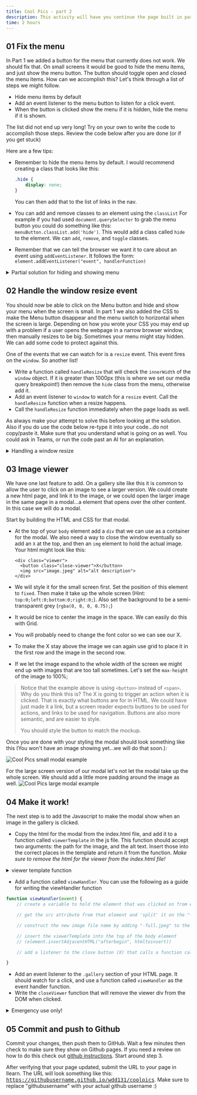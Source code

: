 ```yaml
---
title: Cool Pics - part 2
description: This activity will have you continue the page built in part 1. We will use Javascript to make the menu button hide and show the menu on small screens. We will also use Javascript to create an image viewer when we click on the gallery images.
time: 2 hours
---
```


## **01** Fix the menu

In Part 1 we added a button for the menu that currently does not work. We should fix that. On small screens it would be good to hide the menu items, and just show the menu button. The button should toggle open and closed the menu items. How can we accomplish this? Let's think through a list of steps we might follow.

- Hide menu items by default
- Add an event listener to the menu button to listen for a click event.
- When the button is clicked show the menu if it is hidden, hide the menu if it is shown.

The list did not end up very long! Try on your own to write the code to accomplish those steps. Review the code below after you are done (or if you get stuck)

Here are a few tips:

- Remember to hide the menu items by default. I would recommend creating a class that looks like this:

	```css
	.hide {
		display: none;
	}
	```

    You can then add that to the list of links in the nav.
- You can add and remove classes to an element using the `classList` For example if you had used `document.querySelector` to grab the menu button you could do something like this: `menuButton.classList.add('hide')`. This would add a class called `hide` to the element.  We can `add`, `remove`, and `toggle` classes.
- Remember that we can tell the browser we want it to care about an event using `addEventListener`. It follows the form: `element.addEventListener("event", handlerFunction)`

<details>
<summary>Partial solution for hiding and showing menu</summary>

```javascript
const menuButton = document.querySelector(".menu-button");
function toggleMenu() {
  const menu = document.querySelector(".menu");
  menu.classList.toggle("hide");
}

menuButton.addEventListener("click", toggleMenu);
```

</details>

## **02** Handle the window resize event

You should now be able to click on the Menu button and hide and show your menu when the screen is small. In part 1 we also added the CSS to make the Menu button disappear and the menu switch to horizontal when the screen is large. Depending on how you wrote your CSS you may end up with a problem if a user opens the webpage in a narrow browser window, then manually resizes to be big. Sometimes your menu might stay hidden. We can add some code to protect against this.

One of the events that we can watch for is a `resize` event. This event fires on the `window`. So another list!

- Write a function called `handleResize` that will check the `innerWidth` of the `window` object. If it is greater than 1000px (this is where we set our media query breakpoint!) then remove the `hide` class from the menu, otherwise add it.
- Add an event listener to `window` to watch for a `resize` event. Call the `handleResize` function when a resize happens.
- Call the `handleResize` function immediately when the page loads as well.

As always make your attempt to solve this before looking at the solution. Also if you do use the code below re-type it into your code...do not copy/paste it.  Make sure that you understand what is going on as well. You could ask in Teams, or run the code past an AI for an explanation.

<details>
<summary>Handling a window resize</summary>

```javascript
function handleResize() {
  const menu = document.querySelector(".menu");
  if (window.innerWidth > 1000) {
    menu.classList.remove("hide");
  } else {
    menu.classList.add("hide");
  }
}

handleResize();
window.addEventListener("resize", handleResize);
```

</details>

## **03** Image viewer

We have one last feature to add. On a gallery site like this it is common to allow the user to click on an image to see a larger version. We could create a new html page, and link it to the image, or we could open the larger image in the same page in a modal...a element that opens over the other content. In this case we will do a modal.

Start by building the HTML and CSS for that modal.

- At the top of your `body` element add a `div` that we can use as a container for the modal.  We also need a way to close the window eventually so add an `X` at the top, and then an `img` element to hold the actual image.  Your html might look like this:

  ```markup
  <div class="viewer">
    <button class="close-viewer">X</button>
    <img src="image.jpeg" alt="alt description">
  </div>
  ```

- We will style it for the small screen first. Set the position of this element to `fixed`. Then make it take up the whole screen (Hint: `top:0;left:0;bottom:0;right:0;`). Also set the background to be a semi-transparent grey (`rgba(0, 0, 0, 0.75);`)
- It would be nice to center the image in the space. We can easily do this with Grid.
- You will probably need to change the font color so we can see our X.
- To make the X stay above the image we can again use grid to place it in the first row and the image in the second row.
- If we let the image expand to the whole width of the screen we might end up with images that are too tall sometimes. Let's set the `max-height` of the image to 100%;

> Notice that the example above is using `<button>` instead of `<span>`. Why do you think this is?  The X is going to trigger an action when it is clicked. That is exactly what buttons are for in HTML. We could have just made it a link, but a screen reader expects buttons to be used for actions, and links to be used for navigation. Buttons are also more semantic, and are easier to style.
>
> You should style the button to match the mockup.

Once you are done with your styling the modal should look something like this (You won't have an image showing yet...we will do that soon.):

![Cool Pics small modal example](/assets/images/cool-pics-modal-sm.jpeg)

For the large screen version of our modal let's not let the modal take up the whole screen. We should add a little more padding around the image as well.
![Cool Pics large modal example](/assets/images/cool-pics-modal-lg.jpeg)

## **04** Make it work!

The next step is to add the Javascript to make the modal show when an image in the gallery is clicked.

- Copy the html for the modal from the index.html file, and add it to a function called `viewerTemplate` in the js file. This function should accept two arguments: the path for the image, and the alt text. Insert those into the correct places in the template and return it from the function.
    *Make sure to remove the html for the viewer from the index.html file!*

<details>
<summary>viewer template function</summary>

```javascript
function viewerTemplate(pic, alt) {
  return `<div class="viewer">
    <button class="close-viewer">X</button>
    <img src="${pic}" alt="${alt}">
    </div>`;
}
```

</details>

- Add a function called `viewHandler`. You can use the following as a guide for writing the viewHandler function

```javascript
function viewHandler(event) {
	// create a variable to hold the element that was clicked on from event.target

	// get the src attribute from that element and 'split' it on the "-"

	// construct the new image file name by adding "-full.jpeg" to the first part of the array from the previous step

	// insert the viewerTemplate into the top of the body element
	// (element.insertAdjacentHTML("afterbegin", htmltoinsert))

	// add a listener to the close button (X) that calls a function called closeViewer when clicked

}
```

- Add an event listener to the `.gallery` section of your HTML page. It should watch for a click, and use a function called `viewHandler` as the event handler function.
- Write the `closeViewer` function that will remove the viewer div from the DOM when clicked.

<details>
<summary>Emergency use only!</summary>

- The element that was clicked on will always be found in `event.target` in the event handler function.
- All strings in Javascript have a method on them called `split`. You just need to pass in the character you want to split the string up in as an argument. If you need more guidance on using this, do a quick search or ask an AI...
- element.insertAdjacentHTML is an extremely useful upgrade to just modifying `innerHTML` directly on an element. We have 4 options when using it: beforebegin, afterbegin, beforeend, and afterend. See [MDN: insertAdjacentHTML](https://developer.mozilla.org/en-US/docs/Web/API/Element/insertAdjacentHTML) to learn more.
- All elements have a `remove` method that can be used to remove the element from the DOM

</details>

## **05** Commit and push to Github

Commit your changes, then push them to GitHub. Wait a few minutes then check to make sure they show on Github pages. If you need a review on how to do this check out [github instructions](https://byui-cit.github.io/learning-modules/modules/general/hosting-git-gihub/ponder2/). Start around step 3.

After verifying that your page updated, submit the URL to your page in Ilearn. The URL will look something like this: <kbd>https://githubusername.github.io/wdd131/coolpics</kbd>. Make sure to replace "githubusername" with *your* actual github username :)
